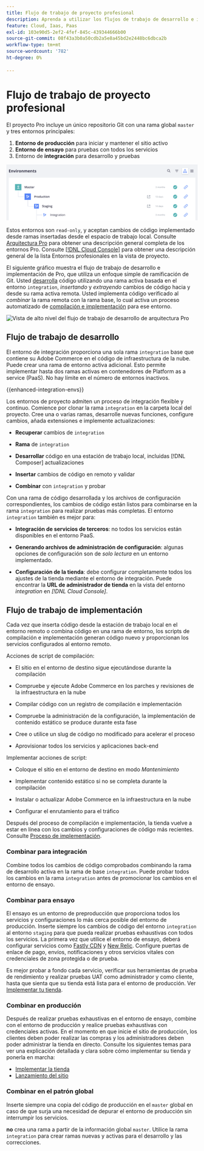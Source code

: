 ```yaml
---
title: Flujo de trabajo de proyecto profesional
description: Aprenda a utilizar los flujos de trabajo de desarrollo e implementación de Pro.
feature: Cloud, Iaas, Paas
exl-id: 103e90d5-2ef2-4fef-845c-439344666b00
source-git-commit: 08f43a3b0a50cdb2a5e8a45bd2e2448bc6dbca2b
workflow-type: tm+mt
source-wordcount: '782'
ht-degree: 0%

---
```


# Flujo de trabajo de proyecto profesional

El proyecto Pro incluye un único repositorio Git con una rama global `master` y tres entornos principales:

1. **Entorno de producción** para iniciar y mantener el sitio activo
1. **Entorno de ensayo** para pruebas con todos los servicios
1. Entorno de **integración** para desarrollo y pruebas

![Lista de entornos profesionales](../../assets/pro-environments.png)

Estos entornos son `read-only`, y aceptan cambios de código implementado desde ramas insertadas desde el espacio de trabajo local. Consulte [Arquitectura Pro](pro-architecture.md) para obtener una descripción general completa de los entornos Pro. Consulte [[!DNL Cloud Console]](../project/overview.md#cloud-console) para obtener una descripción general de la lista Entornos profesionales en la vista de proyecto.

El siguiente gráfico muestra el flujo de trabajo de desarrollo e implementación de Pro, que utiliza un enfoque simple de ramificación de Git. Usted [desarrolla](#development-workflow) código utilizando una rama activa basada en el entorno `integration`, _insertando_ y _extrayendo_ cambios de código hacia y desde su rama activa remota. Usted implementa código verificado al _combinar_ la rama remota con la rama base, lo cual activa un proceso automatizado de [compilación e implementación](#deployment-workflow) para ese entorno.

![Vista de alto nivel del flujo de trabajo de desarrollo de arquitectura Pro](../../assets/pro-dev-workflow.png)

## Flujo de trabajo de desarrollo

El entorno de integración proporciona una sola rama `integration` base que contiene su Adobe Commerce en el código de infraestructura de la nube. Puede crear una rama de entorno activa adicional. Esto permite implementar hasta dos ramas activas en contenedores de Platform as a service (PaaS). No hay límite en el número de entornos inactivos.

{{enhanced-integration-envs}}

Los entornos de proyecto admiten un proceso de integración flexible y continuo. Comience por clonar la rama `integration` en la carpeta local del proyecto. Cree una o varias ramas, desarrolle nuevas funciones, configure cambios, añada extensiones e implemente actualizaciones:

- **Recuperar** cambios de `integration`

- **Rama** de `integration`

- **Desarrollar** código en una estación de trabajo local, incluidas [!DNL Composer] actualizaciones

- **Insertar** cambios de código en remoto y validar

- **Combinar** con `integration` y probar

Con una rama de código desarrollada y los archivos de configuración correspondientes, los cambios de código están listos para combinarse en la rama `integration` para realizar pruebas más completas. El entorno `integration` también es mejor para:

- **Integración de servicios de terceros**: no todos los servicios están disponibles en el entorno PaaS.

- **Generando archivos de administración de configuración**: algunas opciones de configuración son de _solo lectura_ en un entorno implementado.

- **Configuración de la tienda**: debe configurar completamente todos los ajustes de la tienda mediante el entorno de integración. Puede encontrar la **URL de administrador de tienda** en la vista del entorno _integration_ en _[!DNL Cloud Console]_.

## Flujo de trabajo de implementación

Cada vez que inserta código desde la estación de trabajo local en el entorno remoto o combina código en una rama de entorno, los scripts de compilación e implementación generan código nuevo y proporcionan los servicios configurados al entorno remoto.

Acciones de script de compilación:

- El sitio en el entorno de destino sigue ejecutándose durante la compilación

- Compruebe y ejecute Adobe Commerce en los parches y revisiones de la infraestructura en la nube

- Compilar código con un registro de compilación e implementación

- Compruebe la administración de la configuración, la implementación de contenido estático se produce durante esta fase

- Cree o utilice un slug de código no modificado para acelerar el proceso

- Aprovisionar todos los servicios y aplicaciones back-end

Implementar acciones de script:

- Coloque el sitio en el entorno de destino en modo _Mantenimiento_

- Implementar contenido estático si no se completa durante la compilación

- Instalar o actualizar Adobe Commerce en la infraestructura en la nube

- Configurar el enrutamiento para el tráfico

Después del proceso de compilación e implementación, la tienda vuelve a estar en línea con los cambios y configuraciones de código más recientes. Consulte [Proceso de implementación](../deploy/process.md).

### Combinar para integración

Combine todos los cambios de código comprobados combinando la rama de desarrollo activa en la rama de base `integration`. Puede probar todos los cambios en la rama `integration` antes de promocionar los cambios en el entorno de ensayo.

### Combinar para ensayo

El ensayo es un entorno de preproducción que proporciona todos los servicios y configuraciones lo más cerca posible del entorno de producción. Inserte siempre los cambios de código del entorno `integration` al entorno `staging` para que pueda realizar pruebas exhaustivas con todos los servicios. La primera vez que utilice el entorno de ensayo, deberá configurar servicios como [Fastly CDN](../cdn/fastly.md) y [New Relic](../monitor/new-relic-service.md). Configure puertas de enlace de pago, envíos, notificaciones y otros servicios vitales con credenciales de zona protegida o de prueba.

Es mejor probar a fondo cada servicio, verificar sus herramientas de prueba de rendimiento y realizar pruebas UAT como administrador y como cliente, hasta que sienta que su tienda está lista para el entorno de producción. Ver [Implementar tu tienda](../deploy/staging-production.md).

### Combinar en producción

Después de realizar pruebas exhaustivas en el entorno de ensayo, combine con el entorno de producción y realice pruebas exhaustivas con credenciales activas. En el momento en que inicie el sitio de producción, los clientes deben poder realizar las compras y los administradores deben poder administrar la tienda en directo. Consulte los siguientes temas para ver una explicación detallada y clara sobre cómo implementar su tienda y ponerla en marcha:

- [Implementar la tienda](../deploy/staging-production.md)
- [Lanzamiento del sitio](../launch/overview.md)

### Combinar en el patrón global

Inserte siempre una copia del código de producción en el `master` global en caso de que surja una necesidad de depurar el entorno de producción sin interrumpir los servicios.

**no** crea una rama a partir de la información global `master`. Utilice la rama `integration` para crear ramas nuevas y activas para el desarrollo y las correcciones.
